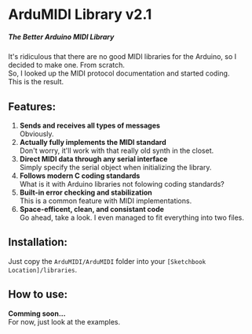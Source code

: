 # ArduMIDI Library v2.1
##### The Better Arduino MIDI Library
It's ridiculous that there are no good MIDI libraries for the Arduino, so I decided to make one. From scratch.
<br>So, I looked up the MIDI protocol documentation and started coding.
<br>This is the result.

## Features:
1. **Sends and receives all types of messages**<br>
Obviously.
2. **Actually fully implements the MIDI standard**<br>
Don't worry, it'll work with that really old synth in the closet.
3. **Direct MIDI data through any serial interface**<br>
Simply specify the serial object when initializing the library.
4. **Follows modern C coding standards**<br>
What is it with Arduino libraries not folowing coding standards?
5. **Built-in error checking and stabilization**<br>
This is a common feature with MIDI implementations.
6. **Space-efficent, clean, and consistant code**<br>
Go ahead, take a look. I even managed to fit everything into two files.

## Installation:
Just copy the `ArduMIDI/ArduMIDI` folder into your `[Sketchbook Location]/libraries`.

## How to use:
**Comming soon...**<br>
For now, just look at the examples.
